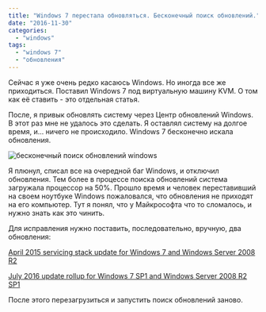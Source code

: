 ```yaml
---
title: "Windows 7 перестала обновляться. Бесконечный поиск обновлений."
date: "2016-11-30"
categories: 
  - "windows"
tags: 
  - "windows 7"
  - "обновления"
---
```


<!--more-->

Сейчас я уже очень редко касаюсь Windows. Но иногда все же приходиться. Поставил Windows 7 под виртуальную машину KVM. О том как её ставить - это отдельная статья.

После, я привык обновлять систему через Центр обновлений Windows. В этот раз мне не удалось это сделать. Я оставлял систему на долгое время, и... ничего не происходило. Windows 7 бесконечно искала обновления.

![бесконечный поиск обновлений windows](/images/2016/11/winupdate.png)

Я плюнул, списал все на очередной баг Windows, и отключил обновления. Тем более в процессе поиска обновлений система загружала процессор на 50%. Прошло время и человек переставивший на своем ноутбуке Windows пожаловался, что обновления не приходят на его компьютер. Тут я понял, что у Майкрософта что то сломалось, и нужно знать как это чинить.

Для исправления нужно поставить, последовательно, вручную, два обновления:

[April 2015 servicing stack update for Windows 7 and Windows Server 2008 R2](https://support.microsoft.com/en-us/kb/3020369)

[July 2016 update rollup for Windows 7 SP1 and Windows Server 2008 R2 SP1](https://support.microsoft.com/en-us/kb/3172605)

После этого перезагрузиться и запустить поиск обновлений заново.
